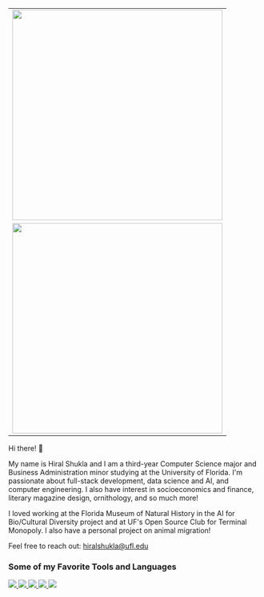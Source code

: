 <table border="0" align="right">
  <tr>
    <td><img src="http://github-profile-summary-cards.vercel.app/api/cards/stats?username=hiralshukla&theme=default" width="420"/> </td>
  </tr>
  <tr>
  </tr>
  <tr>
   <td><img src="http://github-profile-summary-cards.vercel.app/api/cards/repos-per-language?username=hiralshukla&theme=default" width=420></td>
  </tr>
</table>
<div align="left">
Hi there! 👋 


My name is Hiral Shukla and I am a third-year Computer Science major and Business Administration minor studying at the University of Florida. I'm passionate about full-stack development, data science and AI, and computer engineering. I also have interest in socioeconomics and finance, literary magazine design, ornithology, and so much more!  

I loved working at the Florida Museum of Natural History in the AI for Bio/Cultural Diversity project and at UF's Open Source Club for Terminal Monopoly. I also have a personal project on animal migration!

Feel free to reach out: hiralshukla@ufl.edu

<h3> Some of my Favorite Tools and Languages </h3>
<p align="left">
  <a href="https://skillicons.dev">
    <img src="https://skillicons.dev/icons?i=react,html,css,javascript"/>
    <img src="https://skillicons.dev/icons?i=python,cpp,bash,flask"/>
    <img src="https://skillicons.dev/icons?i=r,java,git,vscode"/>
    <img src="https://skillicons.dev/icons?i=figma,pycharm,clion,powershell"/>
    <img src="https://skillicons.dev/icons?i=docker,postgresql,vite,ubuntu"/>
  </a>
</p>
</div>
<br>




